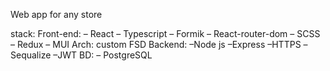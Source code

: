 Web app for any store

stack:
Front-end:
– React
– Typescript
– Formik
– React-router-dom
– SCSS
– Redux
– MUI
Arch: custom FSD
Backend:
–Node js
–Express
–HTTPS
–Sequalize
–JWT
BD:
– PostgreSQL
